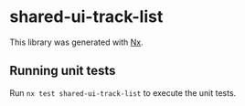 # shared-ui-track-list

This library was generated with [Nx](https://nx.dev).

## Running unit tests

Run `nx test shared-ui-track-list` to execute the unit tests.
